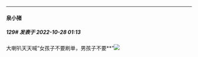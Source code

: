 

*****

####  泉小猪  
##### 129#       发表于 2022-10-28 01:13

大喇叭天天喊“女孩子不要刷单，男孩子不要**”<img src="https://static.saraba1st.com/image/smiley/face2017/049.png" referrerpolicy="no-referrer">

